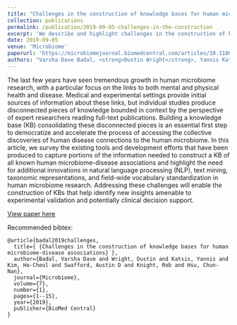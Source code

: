 ```yaml
---
title: "Challenges in the construction of knowledge bases for human microbiome-disease associations"
collection: publications
permalink: /publication/2019-09-05-challenges-in-the-construction
excerpt: 'We describe and highlight challenges in the construction of knowledge bases for human microbiome-disease associations, surveying relevant literature and providing recommendations for KB construction in this domain going forward.'
date: 2019-09-05
venue: 'Microbiome'
paperurl: 'https://microbiomejournal.biomedcentral.com/articles/10.1186/s40168-019-0742-2'
authors: "Varsha Dave Badal, <strong>Dustin Wright</strong>, Yannis Katsis, Ho-Cheol Kim, Austin D Swafford, Rob Knight, Chun-Nan Hsu"
---
```

The last few years have seen tremendous growth in human microbiome research, with a particular focus on the links to both mental and physical health and disease. Medical and experimental settings provide initial sources of information about these links, but individual studies produce disconnected pieces of knowledge bounded in context by the perspective of expert researchers reading full-text publications. Building a knowledge base (KB) consolidating these disconnected pieces is an essential first step to democratize and accelerate the process of accessing the collective discoveries of human disease connections to the human microbiome. In this article, we survey the existing tools and development efforts that have been produced to capture portions of the information needed to construct a KB of all known human microbiome-disease associations and highlight the need for additional innovations in natural language processing (NLP), text mining, taxonomic representations, and field-wide vocabulary standardization in human microbiome research. Addressing these challenges will enable the construction of KBs that help identify new insights amenable to experimental validation and potentially clinical decision support.

[View paper here](https://microbiomejournal.biomedcentral.com/articles/10.1186/s40168-019-0742-2)

Recommended bibtex:

```
@article{badal2019challenges,
  title={ {Challenges in the construction of knowledge bases for human microbiome-disease associations} },
  author={Badal, Varsha Dave and Wright, Dustin and Katsis, Yannis and Kim, Ho-Cheol and Swafford, Austin D and Knight, Rob and Hsu, Chun-Nan},
  journal={Microbiome},
  volume={7},
  number={1},
  pages={1--15},
  year={2019},
  publisher={BioMed Central}
}
```
